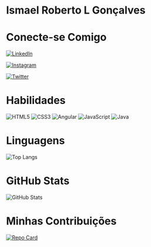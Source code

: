 <h1>Ismael Roberto L Gonçalves</h1>

# Conecte-se Comigo
[![LinkedIn](https://img.shields.io/badge/GitHub-fff?style=for-the-badge&logo=github&logoColor=0E76A8)](https://github.com/Ismagold67)

[![Instagram](https://img.shields.io/badge/Instagram-fff?style=for-the-badge&logo=instagram)](https://instagram.com/ismagold67?igshid=OGQ5ZDc2ODk2ZA==)

[![Twitter](https://img.shields.io/badge/Twitter-FFF?style=for-the-badge&logo=twitter)](https://twitter.com/ismelbateraa2)

# Habilidades
![HTML5](https://img.shields.io/badge/HTML5-fff?style=for-the-badge&logo=html5)
![CSS3](https://img.shields.io/badge/CSS3-fff?style=for-the-badge&logo=css3&logoColor=264CE4)
![Angular](https://img.shields.io/badge/Angular-fff?style=for-the-badge&logo=angular&logoColor=C3002F)
![JavaScript](https://img.shields.io/badge/JavaScript-fff?style=for-the-badge&logo=javascript)
![Java](https://img.shields.io/badge/Java-fff?style=for-the-badge&logo=java)

# Linguagens
![Top Langs](https://github-readme-stats-git-masterrstaa-rickstaa.vercel.app/api/top-langs/?username=Ismagold67&bg_color=fff&border_color=30A3DC&title_color=E94D5F&text_color=000&)

# GitHub Stats

![GitHub Stats](https://github-readme-stats.vercel.app/api?username=Ismagold67&theme=transparent&bg_color=000&border_color=30A3DC&show_icons=true&icon_color=30A3DC&title_color=E94D5F&text_color=FFF)

# Minhas Contribuições

[![Repo Card](https://github-readme-stats.vercel.app/api/pin/?username=Ismagold67&repo=SEUREPOSITORIO&bg_color=000&border_color=30A3DC&show_icons=true&icon_color=30A3DC&title_color=E94D5F&text_color=FFF)](https://github.com/Ismagold67/SEUREPOSITORIO)